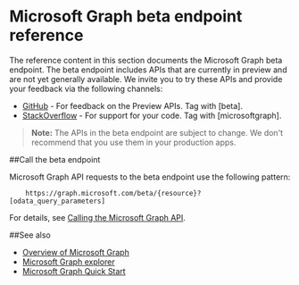 # Microsoft Graph beta endpoint reference

The reference content in this section documents the Microsoft Graph beta endpoint. The beta endpoint includes APIs that are currently in preview and are not yet generally available. We invite you to try these APIs and provide your feedback via the following channels:

- [GitHub](https://github.com/OfficeDev/microsoft-graph-docs/issues) - For feedback on the Preview APIs. Tag with [beta].
- [StackOverflow](http://stackoverflow.com/questions/tagged/microsoftgraph) - For support for your code. Tag with [microsoftgraph].

>**Note:** The APIs in the beta endpoint are subject to change. We don't recommend that you use them in your production apps. 

##Call the beta endpoint

Microsoft Graph API requests to the beta endpoint use the following pattern:

```
	https://graph.microsoft.com/beta/{resource}?[odata_query_parameters]
```

For details, see [Calling the Microsoft Graph API](./content/call_api.md).

##See also
- [Overview of Microsoft Graph](./content/overview.md)
- [Microsoft Graph explorer](https://graph.microsoft.io/en-us/graph-explorer)
- [Microsoft Graph Quick Start](https://graph.microsoft.io/en-us/getting-started)

